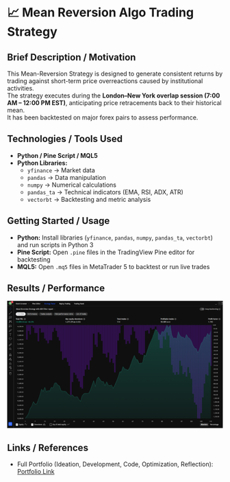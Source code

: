 # 📈 Mean Reversion Algo Trading Strategy

## Brief Description / Motivation
This Mean-Reversion Strategy is designed to generate consistent returns by trading against short-term price overreactions caused by institutional activities.  
The strategy executes during the **London–New York overlap session (7:00 AM – 12:00 PM EST)**, anticipating price retracements back to their historical mean.  
It has been backtested on major forex pairs to assess performance.

## Technologies / Tools Used
- **Python / Pine Script / MQL5**  
- **Python Libraries:**  
  - `yfinance` → Market data  
  - `pandas` → Data manipulation  
  - `numpy` → Numerical calculations  
  - `pandas_ta` → Technical indicators (EMA, RSI, ADX, ATR)  
  - `vectorbt` → Backtesting and metric analysis  

## Getting Started / Usage
- **Python:** Install libraries (`yfinance`, `pandas`, `numpy`, `pandas_ta`, `vectorbt`) and run scripts in Python 3  
- **Pine Script:** Open `.pine` files in the TradingView Pine editor for backtesting  
- **MQL5:** Open `.mq5` files in MetaTrader 5 to backtest or run live trades  

## Results / Performance
![image alt](https://github.com/Jordanbr2/Mean-Reversion-Algo-Trading/blob/289dd10f2f1b0384ae679228fd19a1b293224403/backtestingResults.png)
## Links / References
- Full Portfolio (Ideation, Development, Code, Optimization, Reflection):  
[Portfolio Link](https://docs.google.com/document/d/1NklvukPeGrMNjmrSPWzegBdigwNDbJ0vd90vO3n9wXQ/)
